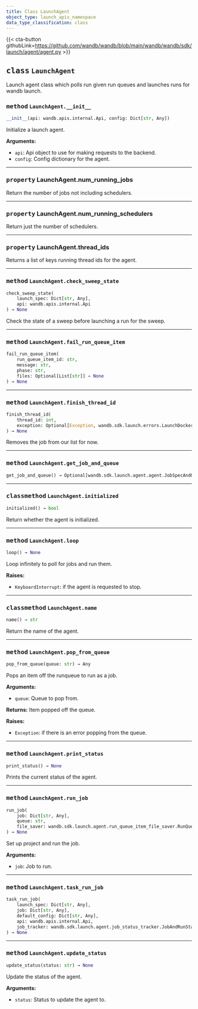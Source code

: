 ```yaml
---
title: Class LaunchAgent
object_type: launch_apis_namespace
data_type_classification: class
---
```


{{< cta-button githubLink=https://github.com/wandb/wandb/blob/main/wandb/wandb/sdk/launch/agent/agent.py >}}




## <kbd>class</kbd> `LaunchAgent`
Launch agent class which polls run given run queues and launches runs for wandb launch. 

### <kbd>method</kbd> `LaunchAgent.__init__`

```python
__init__(api: wandb.apis.internal.Api, config: Dict[str, Any])
```

Initialize a launch agent. 



**Arguments:**
 
 - `api`:  Api object to use for making requests to the backend. 
 - `config`:  Config dictionary for the agent. 


---

### <kbd>property</kbd> LaunchAgent.num_running_jobs

Return the number of jobs not including schedulers. 

---

### <kbd>property</kbd> LaunchAgent.num_running_schedulers

Return just the number of schedulers. 

---

### <kbd>property</kbd> LaunchAgent.thread_ids

Returns a list of keys running thread ids for the agent. 



---

### <kbd>method</kbd> `LaunchAgent.check_sweep_state`

```python
check_sweep_state(
    launch_spec: Dict[str, Any],
    api: wandb.apis.internal.Api
) → None
```

Check the state of a sweep before launching a run for the sweep. 

---

### <kbd>method</kbd> `LaunchAgent.fail_run_queue_item`

```python
fail_run_queue_item(
    run_queue_item_id: str,
    message: str,
    phase: str,
    files: Optional[List[str]] = None
) → None
```





---

### <kbd>method</kbd> `LaunchAgent.finish_thread_id`

```python
finish_thread_id(
    thread_id: int,
    exception: Optional[Exception, wandb.sdk.launch.errors.LaunchDockerError] = None
) → None
```

Removes the job from our list for now. 

---

### <kbd>method</kbd> `LaunchAgent.get_job_and_queue`

```python
get_job_and_queue() → Optional[wandb.sdk.launch.agent.agent.JobSpecAndQueue]
```





---

### <kbd>classmethod</kbd> `LaunchAgent.initialized`

```python
initialized() → bool
```

Return whether the agent is initialized. 

---

### <kbd>method</kbd> `LaunchAgent.loop`

```python
loop() → None
```

Loop infinitely to poll for jobs and run them. 



**Raises:**
 
 - `KeyboardInterrupt`:  if the agent is requested to stop. 

---

### <kbd>classmethod</kbd> `LaunchAgent.name`

```python
name() → str
```

Return the name of the agent. 

---

### <kbd>method</kbd> `LaunchAgent.pop_from_queue`

```python
pop_from_queue(queue: str) → Any
```

Pops an item off the runqueue to run as a job. 



**Arguments:**
 
 - `queue`:  Queue to pop from. 



**Returns:**
 Item popped off the queue. 



**Raises:**
 
 - `Exception`:  if there is an error popping from the queue. 

---

### <kbd>method</kbd> `LaunchAgent.print_status`

```python
print_status() → None
```

Prints the current status of the agent. 

---

### <kbd>method</kbd> `LaunchAgent.run_job`

```python
run_job(
    job: Dict[str, Any],
    queue: str,
    file_saver: wandb.sdk.launch.agent.run_queue_item_file_saver.RunQueueItemFileSaver
) → None
```

Set up project and run the job. 



**Arguments:**
 
 - `job`:  Job to run. 

---

### <kbd>method</kbd> `LaunchAgent.task_run_job`

```python
task_run_job(
    launch_spec: Dict[str, Any],
    job: Dict[str, Any],
    default_config: Dict[str, Any],
    api: wandb.apis.internal.Api,
    job_tracker: wandb.sdk.launch.agent.job_status_tracker.JobAndRunStatusTracker
) → None
```





---

### <kbd>method</kbd> `LaunchAgent.update_status`

```python
update_status(status: str) → None
```

Update the status of the agent. 



**Arguments:**
 
 - `status`:  Status to update the agent to. 


